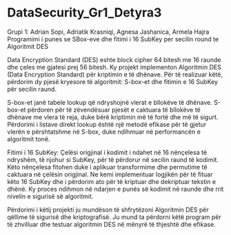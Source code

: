 # DataSecurity_Gr1_Detyra3

Grupi 1: Adrian Sopi, Adriatik Krasniqi, Agnesa Jashanica, Armela Hajra 
Programimi i punes se SBox-eve dhe fitimi i 16 SubKey per secilin round te Algoritmit DES

Data Encryption Standard (DES) eshte block cipher 64 bitesh me 16 raunde dhe çeles me gjatesi prej 56 bitesh.
Ky projekt implementon Algoritmin DES (Data Encryption Standard) për kriptimin e të dhënave. 
Për të realizuar këtë, përdorim dy pjesë kryesore të algoritmit: S-box-et dhe fitimin e 16 SubKey për secilin raund.

S-box-et janë tabele lookup që ndryshojnë vlerat e bllokëve të dhënave. S-box-et përdoren për të zëvendësuar pjesët e caktuara të bllokëve të dhënave me vlera të reja, duke bërë kriptimin më të fortë dhe më të sigurt. 
Përdorimi i listave direkt lookup është një metodë efikase për të gjetur vlerën e përshtatshme në S-box, duke ndihmuar në performancën e algoritmit tonë.

Fitimi i 16 SubKey: Çelësi origjinal i kodimit i ndahet në 16 nënçelesa të ndryshëm, të njohur si SubKey, për të përdorur në secilin raund të kodimit. Këto nënçelesa fitohen duke i aplikuar transformime dhe permutime të caktuara në çelësin origjinal. 
Ne kemi implementuar logjikën për të fituar këto 16 SubKey dhe i përdorim ato për të kriptuar dhe dekriptuar tekstin e dhënë. Ky proces ndihmon në ndarjen e punës së kodimit në raunde dhe rrit nivelin e sigurisë së algoritmit.

Përdorimi i këtij projekti ju mundëson të shfrytëzoni Algoritmin DES për qëllime të sigurisë dhe kriptografisë. Ju mund ta përdorni këtë program për të zhvilluar dhe testuar algoritmin DES në mënyrë të thjeshtë dhe efikase.
